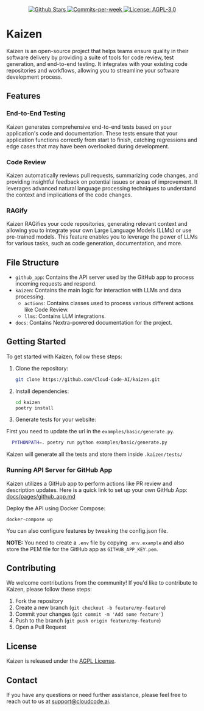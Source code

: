 <p align="center">
  <a href="https://github.com/Cloud-Code-AI/">
    <img src="https://img.shields.io/github/stars/Cloud-Code-AI/cloudcode" alt="Github Stars">
  </a>
  <a href="https://github.com/Cloud-Code-AI/cloudcode/pulse">
    <img src="https://img.shields.io/github/commit-activity/w/Cloud-Code-AI/cloudcode" alt="Commits-per-week">
  </a>
  <a href="https://opensource.org/license/agpl-v3">
    <img src="https://img.shields.io/badge/License-AGPL%20v3-blue.svg" alt="License: AGPL-3.0">
  </a>
</p>

# Kaizen

Kaizen is an open-source project that helps teams ensure quality in their software delivery by providing a suite of tools for code review, test generation, and end-to-end testing. It integrates with your existing code repositories and workflows, allowing you to streamline your software development process.

## Features

### End-to-End Testing

Kaizen generates comprehensive end-to-end tests based on your application's code and documentation. These tests ensure that your application functions correctly from start to finish, catching regressions and edge cases that may have been overlooked during development.

### Code Review

Kaizen automatically reviews pull requests, summarizing code changes, and providing insightful feedback on potential issues or areas of improvement. It leverages advanced natural language processing techniques to understand the context and implications of the code changes.

### RAGify

Kaizen RAGifies your code repositories, generating relevant context and allowing you to integrate your own Large Language Models (LLMs) or use pre-trained models. This feature enables you to leverage the power of LLMs for various tasks, such as code generation, documentation, and more.

## File Structure

- `github_app`: Contains the API server used by the GitHub app to process incoming requests and respond.
- `kaizen`: Contains the main logic for interaction with LLMs and data processing.
  - `actions`: Contains classes used to process various different actions like Code Review.
  - `llms`: Contains LLM integrations.
- `docs`: Contains Nextra-powered documentation for the project.

## Getting Started

To get started with Kaizen, follow these steps:

1. Clone the repository:

   ```bash
   git clone https://github.com/Cloud-Code-AI/kaizen.git
   ```

2. Install dependencies:

   ```bash
   cd kaizen
   poetry install
   ```

3. Generate tests for your website:

  First you need to update the url in the `examples/basic/generate.py`.
  ```bash
    PYTHONPATH=. poetry run python examples/basic/generate.py
  ```

  Kaizen will generate all the tests and store them inside `.kaizen/tests/`


### Running API Server for GitHub App

Kaizen utilizes a GitHub app to perform actions like PR review and description updates. Here is a quick link to set up your own GitHub App: [docs/pages/github_app.md](docs/pages/github_app.md)

Deploy the API using Docker Compose:
```
docker-compose up
```

You can also configure features by tweaking the config.json file.

**NOTE:** You need to create a `.env` file by copying `.env.example` and also store the PEM file for the GitHub app as `GITHUB_APP_KEY.pem`.

## Contributing

We welcome contributions from the community! If you'd like to contribute to Kaizen, please follow these steps:

1. Fork the repository
2. Create a new branch (`git checkout -b feature/my-feature`)
3. Commit your changes (`git commit -m 'Add some feature'`)
4. Push to the branch (`git push origin feature/my-feature`)
5. Open a Pull Request

## License

Kaizen is released under the [AGPL License](LICENSE).

## Contact

If you have any questions or need further assistance, please feel free to reach out to us at support@cloudcode.ai.
